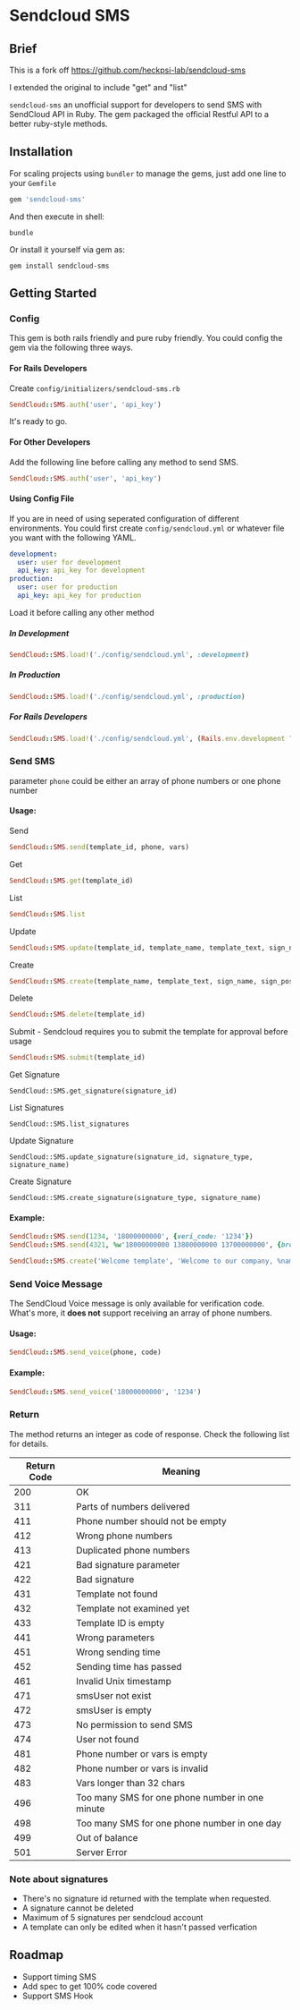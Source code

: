 # Sendcloud SMS
## Brief

This is a fork off https://github.com/heckpsi-lab/sendcloud-sms

I extended the original to include "get" and "list"

`sendcloud-sms` an unofficial support for developers to send SMS with SendCloud API in Ruby. The gem packaged the official Restful API to a better ruby-style methods.

## Installation

For scaling projects using `bundler` to manage the gems, just add one line to your `Gemfile`

```ruby
gem 'sendcloud-sms'
```

And then execute in shell:

```shell
bundle
```

Or install it yourself via gem as:

```shell
gem install sendcloud-sms
```

## Getting Started

### Config

This gem is both rails friendly and pure ruby friendly. You could config the gem via the following three ways.

#### For Rails Developers

Create `config/initializers/sendcloud-sms.rb`

```ruby
SendCloud::SMS.auth('user', 'api_key')
```

It's ready to go.

#### For Other Developers

Add the following line before calling any method to send SMS.

```ruby
SendCloud::SMS.auth('user', 'api_key')
```

#### Using Config File

If you are in need of using seperated configuration of different environments. You could first create `config/sendcloud.yml` or whatever file you want with the following YAML.

```yaml
development:
  user: user for development
  api_key: api_key for development
production:
  user: user for production
  api_key: api_key for production
```

Load it before calling any other method

##### In Development

```ruby
SendCloud::SMS.load!('./config/sendcloud.yml', :development)
```

##### In Production

```ruby
SendCloud::SMS.load!('./config/sendcloud.yml', :production)
```

##### For Rails Developers

```ruby
SendCloud::SMS.load!('./config/sendcloud.yml', (Rails.env.development ? :development: :production))
```

### Send SMS

parameter `phone` could be either an array of phone numbers or one phone number

#### Usage:
Send
```ruby
SendCloud::SMS.send(template_id, phone, vars)
```

Get
```ruby
SendCloud::SMS.get(template_id)
```

List
```ruby
SendCloud::SMS.list
```

Update
```ruby
SendCloud::SMS.update(template_id, template_name, template_text, sign_name, sign_position_str, sms_type_str)
```

Create
```ruby
SendCloud::SMS.create(template_name, template_text, sign_name, sign_position_str, sms_type_str)
```

Delete
```ruby
SendCloud::SMS.delete(template_id)
```

Submit - Sendcloud requires you to submit the template for approval before usage
```ruby
SendCloud::SMS.submit(template_id)
```

Get Signature
```
SendCloud::SMS.get_signature(signature_id)
```

List Signatures
```
SendCloud::SMS.list_signatures
```

Update Signature
```
SendCloud::SMS.update_signature(signature_id, signature_type, signature_name)
```

Create Signature
```
SendCloud::SMS.create_signature(signature_type, signature_name)
```
#### Example:

```ruby
SendCloud::SMS.send(1234, '18000000000', {veri_code: '1234'})
SendCloud::SMS.send(4321, %w'18000000000 13800000000 13700000000', {broadcast: 'Hello SMS!'})

SendCloud::SMS.create('Welcome template', 'Welcome to our company, %name%!', 'Signature name', 0, 1)
```

### Send Voice Message

The SendCloud Voice message is only available for verification code. What's more, it **does not** support receiving an array of phone numbers.

#### Usage:

```ruby
SendCloud::SMS.send_voice(phone, code)
```

#### Example:

```ruby
SendCloud::SMS.send_voice('18000000000', '1234')
```

### Return

The method returns an integer as code of response. Check the following list for details.

| Return Code | Meaning                                  |
| ----------- | ---------------------------------------- |
| 200         | OK                                       |
| 311         | Parts of numbers delivered               |
| 411         | Phone number should not be empty         |
| 412         | Wrong phone numbers                      |
| 413         | Duplicated phone numbers                 |
| 421         | Bad signature parameter                  |
| 422         | Bad signature                            |
| 431         | Template not found                       |
| 432         | Template not examined yet                |
| 433         | Template ID is empty                     |
| 441         | Wrong parameters                         |
| 451         | Wrong sending time                       |
| 452         | Sending time has passed                  |
| 461         | Invalid Unix timestamp                   |
| 471         | smsUser not exist                        |
| 472         | smsUser is empty                         |
| 473         | No permission to send SMS                |
| 474         | User not found                           |
| 481         | Phone number or vars is empty            |
| 482         | Phone number or vars is invalid          |
| 483         | Vars longer than 32 chars                |
| 496         | Too many SMS for one phone number in one minute |
| 498         | Too many SMS for one phone number in one day |
| 499         | Out of balance                           |
| 501         | Server Error                             |

### Note about signatures

- There's no signature id returned with the template when requested. 
- A signature cannot be deleted
- Maximum of 5 signatures per sendcloud account
- A template can only be edited when it hasn't passed verfication

## Roadmap

- Support timing SMS
- Add spec to get 100% code covered
- Support SMS Hook